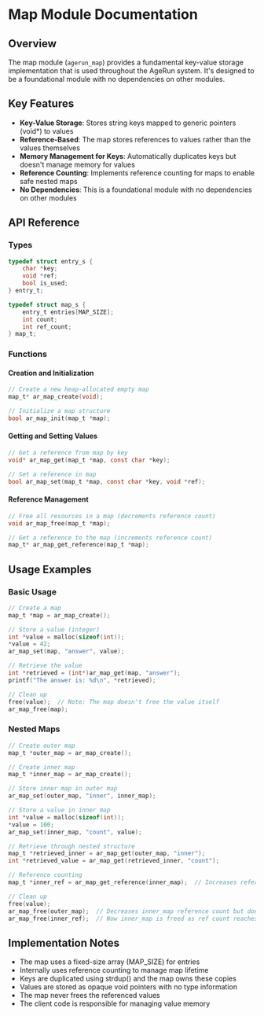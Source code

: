 # Map Module Documentation

## Overview

The map module (`agerun_map`) provides a fundamental key-value storage implementation that is used throughout the AgeRun system. It's designed to be a foundational module with no dependencies on other modules.

## Key Features

- **Key-Value Storage**: Stores string keys mapped to generic pointers (void*) to values
- **Reference-Based**: The map stores references to values rather than the values themselves
- **Memory Management for Keys**: Automatically duplicates keys but doesn't manage memory for values
- **Reference Counting**: Implements reference counting for maps to enable safe nested maps
- **No Dependencies**: This is a foundational module with no dependencies on other modules

## API Reference

### Types

```c
typedef struct entry_s {
    char *key;
    void *ref;
    bool is_used;
} entry_t;

typedef struct map_s {
    entry_t entries[MAP_SIZE];
    int count;
    int ref_count;
} map_t;
```

### Functions

#### Creation and Initialization

```c
// Create a new heap-allocated empty map
map_t* ar_map_create(void);

// Initialize a map structure
bool ar_map_init(map_t *map);
```

#### Getting and Setting Values

```c
// Get a reference from map by key
void* ar_map_get(map_t *map, const char *key);

// Set a reference in map
bool ar_map_set(map_t *map, const char *key, void *ref);
```

#### Reference Management

```c
// Free all resources in a map (decrements reference count)
void ar_map_free(map_t *map);

// Get a reference to the map (increments reference count)
map_t* ar_map_get_reference(map_t *map);
```

## Usage Examples

### Basic Usage

```c
// Create a map
map_t *map = ar_map_create();

// Store a value (integer)
int *value = malloc(sizeof(int));
*value = 42;
ar_map_set(map, "answer", value);

// Retrieve the value
int *retrieved = (int*)ar_map_get(map, "answer");
printf("The answer is: %d\n", *retrieved);

// Clean up
free(value);  // Note: The map doesn't free the value itself
ar_map_free(map);
```

### Nested Maps

```c
// Create outer map
map_t *outer_map = ar_map_create();

// Create inner map
map_t *inner_map = ar_map_create();

// Store inner map in outer map
ar_map_set(outer_map, "inner", inner_map);

// Store a value in inner map
int *value = malloc(sizeof(int));
*value = 100;
ar_map_set(inner_map, "count", value);

// Retrieve through nested structure
map_t *retrieved_inner = ar_map_get(outer_map, "inner");
int *retrieved_value = ar_map_get(retrieved_inner, "count");

// Reference counting
map_t *inner_ref = ar_map_get_reference(inner_map);  // Increases reference count

// Clean up
free(value);
ar_map_free(outer_map);  // Decreases inner_map reference count but doesn't free it
ar_map_free(inner_ref);  // Now inner_map is freed as ref count reaches 0
```

## Implementation Notes

- The map uses a fixed-size array (MAP_SIZE) for entries
- Internally uses reference counting to manage map lifetime
- Keys are duplicated using strdup() and the map owns these copies
- Values are stored as opaque void pointers with no type information
- The map never frees the referenced values
- The client code is responsible for managing value memory